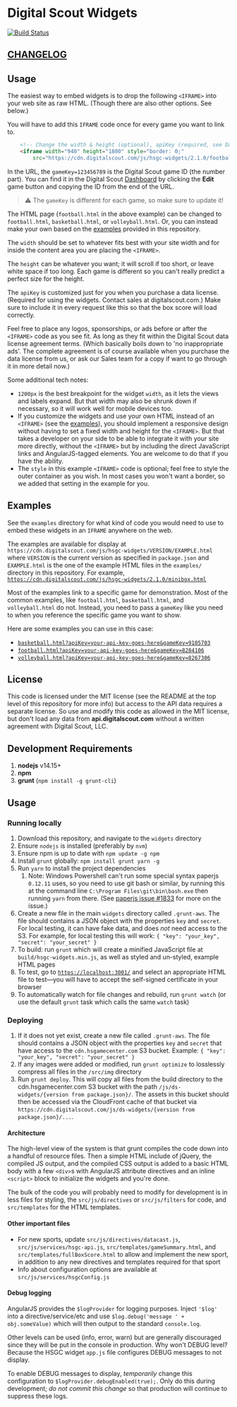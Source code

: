 # Digital Scout Widgets

[![Build Status](http://build.digitalscout.com/buildStatus/icon?job=GameCenterWidgetsBuild)](http://build.digitalscout.com/job/GameCenterWidgetsBuild)

## [CHANGELOG](https://github.com/playon/ds-hsgc-api-samples/blob/master/widgets/History.md)

## Usage

The easiest way to embed widgets is to drop the following `<IFRAME>` into your web site as raw HTML. (Though there are also other options. See below.)

You will have to add this `IFRAME` code once for every game you want to link to.

```html
    <!-- Change the width & height (optional), apiKey (required, see Data License below), and gameKey (which will be different for each game) -->
    <iframe width="940" height="1800" style="border: 0;"
        src="https://cdn.digitalscout.com/js/hsgc-widgets/2.1.0/football.html?apiKey=aaaaaaaa-bbbb-cccc-dddd-eee222444888&gameKey=123456789"></iframe>
```

In the URL, the `gameKey=123456789` is the Digital Scout game ID (the number part). You can find it in the Digital Scout [Dashboard](https://dashboard.digitalscout.com/dashboard/?utm_source=digitalscout&utm_medium=github&utm_campaign=widgets) by clicking the **Edit** game button and copying the ID from the end of the URL.

> :warning: The `gameKey` is different for each game, so make sure to update it!

The HTML page (`football.html` in the above example) can be changed to `football.html`, `basketball.html`, or `volleyball.html`. Or, you can instead make your own based on the [examples](./examples) provided in this repository.

The `width` should be set to whatever fits best with your site width and for inside the content area you are placing the `<IFRAME>`.

The `height` can be whatever you want; it will scroll if too short, or leave white space if too long. Each game is different so you can't really predict a perfect size for the height.

The `apiKey` is customized just for you when you purchase a data license. (Required for using the widgets. Contact sales at digitalscout.com.) Make sure to include it in every request like this so that the box score will load correctly.

Feel free to place any logos, sponsorships, or ads before or after the `<IFRAME>` code as you see fit. As long as they fit within the Digital Scout data license agreement terms. (Which basically boils down to 'no inappropriate ads'. The complete agreement is of course available when you purchase the data license from us, or ask our Sales team for a copy if want to go through it in more detail now.)

Some additional tech notes:

* `1200px` is the best breakpoint for the widget `width`, as it lets the views and labels expand. But that width may also be shrunk down if necessary, so it will work well for mobile devices too.
* If you customize the widgets and use your own HTML instead of an `<IFRAME>` (see the [examples](./examples)), you should implement a responsive design without having to set a fixed width and height for the `<IFRAME>`. But that takes a developer on your side to be able to integrate it with your site more directly, without the `<IFRAME>` but by including the direct JavaScript links and AngularJS-tagged elements. You are welcome to do that if you have the ability.
* The `style` in this example `<IFRAME>` code is optional; feel free to style the outer container as you wish. In most cases you won't want a border, so we added that setting in the example for you.

## Examples

See the `examples` directory for what kind of code you would need to use to embed these widgets in an `IFRAME` anywhere on the web.

The examples are available for display at `https://cdn.digitalscout.com/js/hsgc-widgets/VERSION/EXAMPLE.html` where `VERSION` is the current version as specified in `package.json` and `EXAMPLE.html` is the one of the example HTML files in the `examples/` directory in this repository. For example, [`https://cdn.digitalscout.com/js/hsgc-widgets/2.1.0/minibox.html`](https://cdn.digitalscout.com/js/hsgc-widgets/2.1.0/minibox.html)

Most of the examples link to a specific game for demonstration. Most of the common examples, like `football.html`, `basketball.html`, and `volleyball.html` do not. Instead, you need to pass a `gameKey` like you need to when you reference the specific game you want to show.

Here are some examples you can use in this case:

* [`basketball.html?apiKey=your-api-key-goes-here&gameKey=9105703`](https://cdn.digitalscout.com/js/hsgc-widgets/2.1.0/basketball.html?gameKey=9105703)
* [`football.html?apiKey=your-api-key-goes-here&gameKey=8284106`](https://cdn.digitalscout.com/js/hsgc-widgets/2.1.0/football.html?gameKey=8284106)
* [`volleyball.html?apiKey=your-api-key-goes-here&gameKey=8267306`](https://cdn.digitalscout.com/js/hsgc-widgets/2.1.0/volleyball.html?gameKey=8267306)

## License

This code is licensed under the MIT license (see the README at the top level of this repository for more info) but access to the API data requires a separate license. So use and modify this code as allowed in the MIT license, but don't load any data from **api.digitalscout.com** without a written agreement with Digital Scout, LLC.

## Development Requirements

1. **nodejs** v14.15+
1. **npm**
1. **grunt** (`npm install -g grunt-cli`)

## Usage

### Running locally

1. Download this repository, and navigate to the `widgets` directory
1. Ensure `nodejs` is installed (preferably by `nvm`)
1. Ensure npm is up to date with `npm update -g npm`
1. Install `grunt` globally: `npm install grunt yarn -g`
1. Run `yarn` to install the project dependencies
   1. Note: Windows Powershell can't run some special syntax paperjs `0.12.11` uses, so you need to use git bash or similar, by running this at the command line `C:\Program Files\git\bin\bash.exe` then running `yarn` from there. (See [paperjs issue #1833](https://github.com/paperjs/paper.js/issues/1833) for more on the issue.)
1. Create a new file in the main `widgets` directory called `.grunt-aws`. The file should contains a JSON object with the properties `key` and `secret`. For local testing, it can have fake data, and does *not* need access to the S3. For example, for local testing this will work: `{ "key": "your_key", "secret": "your_secret" }`
1. To build: run `grunt` which will create a minified JavaScript file at `build/hsgc-widgets.min.js`, as well as styled and un-styled, example HTML pages
1. To test, go to [`https://localhost:3001/`](https://localhost:3001/) and select an appropriate HTML file to test—you will have to accept the self-signed certificate in your browser
1. To automatically watch for file changes and rebuild, run `grunt watch` (or use the default `grunt` task which calls the same `watch` task)

### Deploying

1. If it does not yet exist, create a new file called `.grunt-aws`. The file should contains a JSON object with the properties `key` and `secret` that have access to the `cdn.hsgamecenter.com` S3 bucket. Example: `{ "key": "your_key", "secret": "your_secret" }`
1. If any images were added or modified, run `grunt optimize` to losslessly compress all files in the `/src/img` directory
1. Run `grunt deploy`.  This will copy all files from the build directory to the cdn.hsgamecenter.com S3 bucket with the path `/js/ds-widgets/{version from package.json}/`. The assets in this bucket should then be accessed via the CloudFront cache of that bucket via `https://cdn.digitalscout.com/js/ds-widgets/{version from package.json}/...`.

#### Architecture

The high-level view of the system is that grunt compiles the code down into a handful of resource files. Then a simple HTML include of jQuery, the compiled JS output, and the compiled CSS output is added to a basic HTML body with a few `<div>`s with AngularJS attribute directives and an inline `<script>` block to initialize the widgets and you're done.

The bulk of the code you will probably need to modify for development is in less files for styling, the `src/js/directives` or `src/js/filters` for code, and `src/templates` for the HTML templates.

#### Other important files

* For new sports, update `src/js/directives/datacast.js`, `src/js/services/hsgc-api.js`, `src/templates/gameSummary.html`, and `src/templates/fullBoxScore.html` to allow and implement the new sport, in addition to any new directives and templates required for that sport
* Info about configuration options are available at `src/js/services/hsgcConfig.js`

#### Debug logging

AngularJS provides the `$logProvider` for logging purposes. Inject `'$log'` into a directive/service/etc and use `$log.debug('message ' + obj.someValue)` which will then output to the standard `console.log`.

Other levels can be used (info, error, warn) but are generally discouraged since they will be put in the console in production. Why won't DEBUG level? Because the HSGC widget `app.js` file configures DEBUG messages to not display.

To enable DEBUG messages to display, *temporarily* change this configuration to `$logProvider.debugEnabled(true);`. Only do this during development; *do not commit this change* so that production will continue to suppress these logs.
